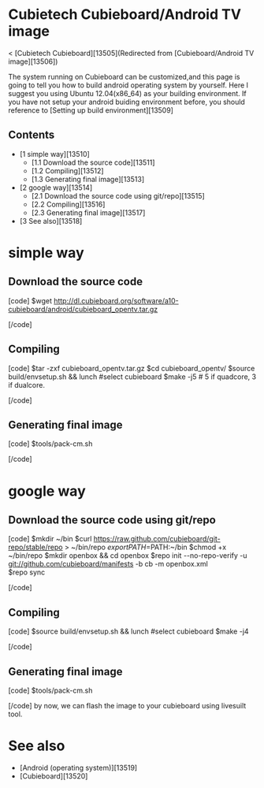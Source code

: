 # Cubietech Cubieboard/Android TV image
< [Cubietech Cubieboard][13505](Redirected from [Cubieboard/Android TV image][13506])
 
The system running on Cubieboard can be customized,and this page is going to tell you how to build android operating system by yourself. Here I suggest you using Ubuntu 12.04(x86_64) as your building environment. If you have not setup your android buiding environment before, you should reference to [Setting up build environment][13509]
## Contents
  * [1 simple way][13510]
    * [1.1 Download the source code][13511]
    * [1.2 Compiling][13512]
    * [1.3 Generating final image][13513]
  * [2 google way][13514]
    * [2.1 Download the source code using git/repo][13515]
    * [2.2 Compiling][13516]
    * [2.3 Generating final image][13517]
  * [3 See also][13518]

# simple way
## Download the source code
[code] 
    $wget <http://dl.cubieboard.org/software/a10-cubieboard/android/cubieboard_opentv.tar.gz>
    
[/code]
## Compiling
[code] 
    $tar -zxf cubieboard_opentv.tar.gz
    $cd cubieboard_opentv/
    $source build/envsetup.sh && lunch #select cubieboard
    $make -j5 # 5 if quadcore, 3 if dualcore.
    
[/code]
## Generating final image
[code] 
    $tools/pack-cm.sh
    
[/code]
# google way
## Download the source code using git/repo
[code] 
    $mkdir ~/bin
    $curl <https://raw.github.com/cubieboard/git-repo/stable/repo> > ~/bin/repo
    $export PATH=$PATH:~/bin 
    $chmod +x ~/bin/repo
    $mkdir openbox && cd openbox
    $repo init --no-repo-verify -u <git://github.com/cubieboard/manifests> -b cb -m openbox.xml  
    $repo sync
    
[/code]
## Compiling
[code] 
    $source build/envsetup.sh && lunch #select cubieboard
    $make -j4
    
[/code]
## Generating final image
[code] 
    $tools/pack-cm.sh
    
[/code]
by now, we can flash the image to your cubieboard using livesuilt tool. 
# See also
  * [Android (operating system)][13519]
  * [Cubieboard][13520]
